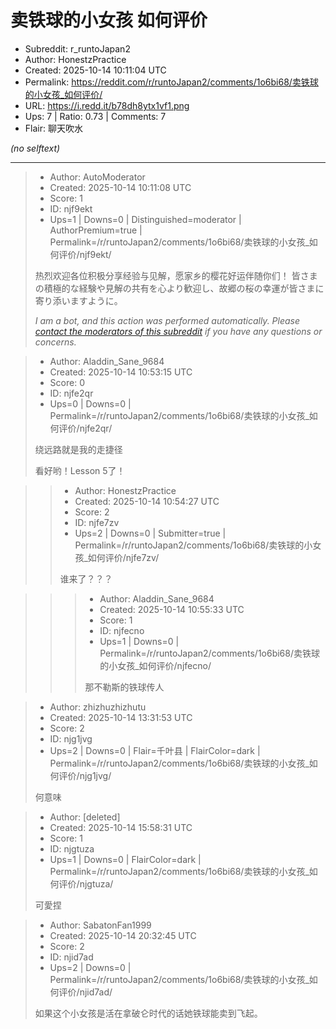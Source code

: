 # 卖铁球的小女孩 如何评价

- Subreddit: r_runtoJapan2
- Author: HonestzPractice
- Created: 2025-10-14 10:11:04 UTC
- Permalink: https://reddit.com/r/runtoJapan2/comments/1o6bi68/卖铁球的小女孩_如何评价/
- URL: https://i.redd.it/b78dh8ytx1vf1.png
- Ups: 7 | Ratio: 0.73 | Comments: 7
- Flair: 聊天吹水

_(no selftext)_

---

> - Author: AutoModerator
> - Created: 2025-10-14 10:11:08 UTC
> - Score: 1
> - ID: njf9ekt
> - Ups=1 | Downs=0 | Distinguished=moderator | AuthorPremium=true | Permalink=/r/runtoJapan2/comments/1o6bi68/卖铁球的小女孩_如何评价/njf9ekt/
>
> 热烈欢迎各位积极分享经验与见解，愿家乡的樱花好运伴随你们！
> 皆さまの積極的な経験や見解の共有を心より歓迎し、故郷の桜の幸運が皆さまに寄り添いますように。
> 
> *I am a bot, and this action was performed automatically. Please [contact the moderators of this subreddit](/message/compose/?to=/r/runtoJapan2) if you have any questions or concerns.*

> - Author: Aladdin_Sane_9684
> - Created: 2025-10-14 10:53:15 UTC
> - Score: 0
> - ID: njfe2qr
> - Ups=0 | Downs=0 | Permalink=/r/runtoJapan2/comments/1o6bi68/卖铁球的小女孩_如何评价/njfe2qr/
>
> 绕远路就是我的走捷径
> 
> 看好哟！Lesson 5了！

>> - Author: HonestzPractice
>> - Created: 2025-10-14 10:54:27 UTC
>> - Score: 2
>> - ID: njfe7zv
>> - Ups=2 | Downs=0 | Submitter=true | Permalink=/r/runtoJapan2/comments/1o6bi68/卖铁球的小女孩_如何评价/njfe7zv/
>>
>> 谁来了？？？

>>> - Author: Aladdin_Sane_9684
>>> - Created: 2025-10-14 10:55:33 UTC
>>> - Score: 1
>>> - ID: njfecno
>>> - Ups=1 | Downs=0 | Permalink=/r/runtoJapan2/comments/1o6bi68/卖铁球的小女孩_如何评价/njfecno/
>>>
>>> 那不勒斯的铁球传人

> - Author: zhizhuzhizhutu
> - Created: 2025-10-14 13:31:53 UTC
> - Score: 2
> - ID: njg1jvg
> - Ups=2 | Downs=0 | Flair=千叶县 | FlairColor=dark | Permalink=/r/runtoJapan2/comments/1o6bi68/卖铁球的小女孩_如何评价/njg1jvg/
>
> 何意味

> - Author: [deleted]
> - Created: 2025-10-14 15:58:31 UTC
> - Score: 1
> - ID: njgtuza
> - Ups=1 | Downs=0 | FlairColor=dark | Permalink=/r/runtoJapan2/comments/1o6bi68/卖铁球的小女孩_如何评价/njgtuza/
>
> 可愛捏

> - Author: SabatonFan1999
> - Created: 2025-10-14 20:32:45 UTC
> - Score: 2
> - ID: njid7ad
> - Ups=2 | Downs=0 | Permalink=/r/runtoJapan2/comments/1o6bi68/卖铁球的小女孩_如何评价/njid7ad/
>
> 如果这个小女孩是活在拿破仑时代的话她铁球能卖到飞起。
